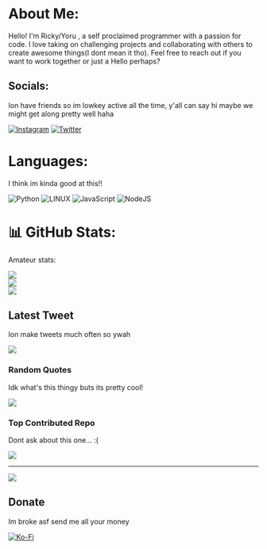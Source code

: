 # About Me:

Hello! I'm Ricky/Yoru , a self proclaimed programmer with a passion for code. I love taking on challenging projects and collaborating with others to create awesome things(I dont mean it tho). Feel free to reach out if you want to work together or just a Hello perhaps?

## Socials:
Ion have friends so im lowkey active all the time, y'all can say hi maybe we might get along pretty well haha

[![Instagram](https://img.shields.io/badge/Instagram-%23E4405F.svg?logo=Instagram&logoColor=white)](https://instagram.com/based_ricky) [![Twitter](https://img.shields.io/badge/Twitter-%231DA1F2.svg?logo=Twitter&logoColor=white)](https://twitter.com/chimshoubae) 

# Languages:
I think im kinda good at this!!

![Python](https://img.shields.io/badge/python-3670A0?style=for-the-badge&logo=python&logoColor=ffdd54) ![LINUX](https://img.shields.io/badge/Linux-FCC624?style=for-the-badge&logo=linux&logoColor=black) ![JavaScript](https://img.shields.io/badge/javascript-%23323330.svg?style=for-the-badge&logo=javascript&logoColor=%23F7DF1E) ![NodeJS](https://img.shields.io/badge/node.js-6DA55F?style=for-the-badge&logo=node.js&logoColor=white)

# 📊 GitHub Stats:
Amateur stats:

![](https://github-readme-stats.vercel.app/api?username=Yorubae&theme=dark&hide_border=false&include_all_commits=true&count_private=true)<br/>
![](https://github-readme-streak-stats.herokuapp.com/?user=Yorubae&theme=dark&hide_border=false)<br/>
![](https://github-readme-stats.vercel.app/api/top-langs/?username=Yorubae&theme=dark&hide_border=false&include_all_commits=true&count_private=true&layout=compact)

## Latest Tweet
Ion make tweets much often so ywah

[![](https://gtce.itsvg.in/api?username=chimshoubae)](https://github.com/VishwaGauravIn/github-twitter-card-embed)

### Random Quotes
Idk what's this thingy buts its pretty cool!

![](https://quotes-github-readme.vercel.app/api?type=vetical&theme=dark)

### Top Contributed Repo
Dont ask about this one... :(

![](https://github-contributor-stats.vercel.app/api?username=Yorubae&limit=5&theme=dark&combine_all_yearly_contributions=true)

---
[![](https://visitcount.itsvg.in/api?id=Yorubae&icon=0&color=12)](https://visitcount.itsvg.in)

  ## Donate
Im broke asf send me all your money

  [![Ko-Fi](https://img.shields.io/badge/Ko--fi-F16061?style=for-the-badge&logo=ko-fi&logoColor=white)](https://ko-fi.com/basedricky) 

  
<!-- Proudly created with GPRM ( https://gprm.itsvg.in ) -->
